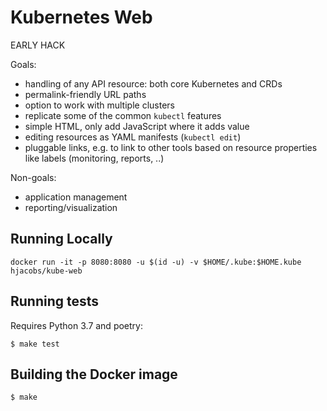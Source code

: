# Kubernetes Web

EARLY HACK

Goals:

* handling of any API resource: both core Kubernetes and CRDs
* permalink-friendly URL paths
* option to work with multiple clusters
* replicate some of the common `kubectl` features
* simple HTML, only add JavaScript where it adds value
* editing resources as YAML manifests (`kubectl edit`)
* pluggable links, e.g. to link to other tools based on resource properties like labels (monitoring, reports, ..)

Non-goals:

* application management
* reporting/visualization

## Running Locally

```
docker run -it -p 8080:8080 -u $(id -u) -v $HOME/.kube:$HOME.kube hjacobs/kube-web
```

## Running tests

Requires Python 3.7 and poetry:

```
$ make test
```

## Building the Docker image

```
$ make
```

